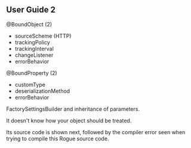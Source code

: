 ## User Guide 2



@BoundObject (2)
- sourceScheme (HTTP)
- trackingPolicy
- trackingInterval
- changeListener
- errorBehavior

@BoundProperty (2)
- customType
- deserializationMethod
- errorBehavior


FactorySettingsBuilder and inheritance of parameters.




It doesn't know how your object should be treated.


Its source code is shown next, followed by the compiler error seen when trying to compile this Rogue source code.

